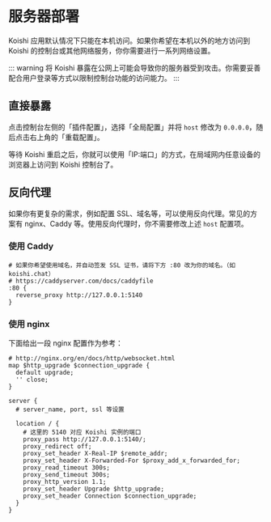 # 服务器部署

Koishi 应用默认情况下只能在本机访问。如果你希望在本机以外的地方访问到 Koishi 的控制台或其他网络服务，你你需要进行一系列网络设置。

::: warning
将 Koishi 暴露在公网上可能会导致你的服务器受到攻击。你需要妥善配合用户登录等方式以限制控制台功能的访问能力。
:::

## 直接暴露

点击控制台左侧的「插件配置」，选择「全局配置」并将 `host` 修改为 `0.0.0.0`，随后点击右上角的「重载配置」。

等待 Koishi 重启之后，你就可以使用「IP:端口」的方式，在局域网内任意设备的浏览器上访问到 Koishi 控制台了。

## 反向代理

如果你有更复杂的需求，例如配置 SSL、域名等，可以使用反向代理。常见的方案有 nginx、Caddy 等。使用反向代理时，你不需要修改上述 `host` 配置项。

### 使用 Caddy

```caddyfile
# 如果你希望使用域名，并自动签发 SSL 证书，请将下方 :80 改为你的域名。（如 koishi.chat）
# https://caddyserver.com/docs/caddyfile
:80 {
  reverse_proxy http://127.0.0.1:5140
}
```

### 使用 nginx

下面给出一段 nginx 配置作为参考：

```text
# http://nginx.org/en/docs/http/websocket.html
map $http_upgrade $connection_upgrade {
  default upgrade;
  '' close;
}

server {
  # server_name, port, ssl 等设置

  location / {
    # 这里的 5140 对应 Koishi 实例的端口
    proxy_pass http://127.0.0.1:5140/;
    proxy_redirect off;
    proxy_set_header X-Real-IP $remote_addr;
    proxy_set_header X-Forwarded-For $proxy_add_x_forwarded_for;
    proxy_read_timeout 300s;
    proxy_send_timeout 300s;
    proxy_http_version 1.1;
    proxy_set_header Upgrade $http_upgrade;
    proxy_set_header Connection $connection_upgrade;
  }
}
```
